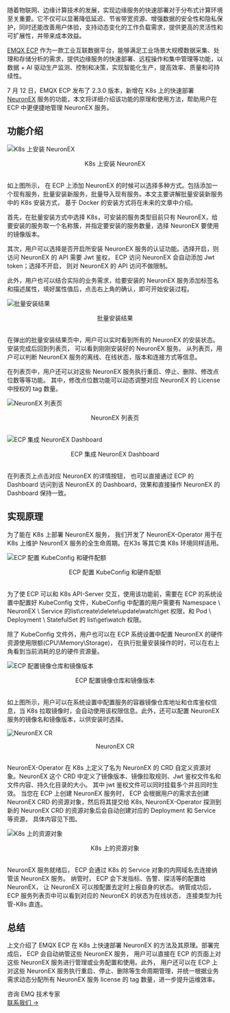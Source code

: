 随着物联网、边缘计算技术的发展，实现边缘服务的快速部署对于分布式计算环境至关重要。它不仅可以显著降低延迟、节省带宽资源、增强数据的安全性和隐私保护，同时还能改善用户体验，支持动态变化的工作负载需求，提供更高的灵活性和可扩展性，并带来成本效益。

[EMQX ECP](https://www.emqx.cn/products/emqx-ecp) 作为一款工业互联数据平台，能够满足工业场景大规模数据采集、处理和存储分析的需求，提供边缘服务的快速部署、远程操作和集中管理等功能，以数据 + AI 驱动生产监测、控制和决策，实现智能化生产，提高效率、质量和可持续性。

7 月 12 日，EMQX ECP 发布了 2.3.0 版本，新增在 K8s 上的快速部署 [NeuronEX](https://www.emqx.cn/products/neuronex) 服务的功能，本文将详细介绍该功能的原理和使用方法，帮助用户在 ECP 中更便捷地管理 NeuronEX 服务。

## 功能介绍

![K8s 上安装 NeuronEX](https://assets.emqx.com/images/75560a50066567f875c946617882401e.png)

<center>K8s 上安装 NeuronEX</center>

<br>

如上图所示， 在 ECP 上添加 NeuronEX 的时候可以选择多种方式。包括添加一个现有服务，批量安装新服务，批量导入现有服务。本文主要讲解批量安装新服务中的 K8s 安装方式， 基于 Docker 的安装方式将在未来的文章中介绍。

首先，在批量安装方式中选择 K8s，可安装的服务类型目前只有 NeuronEX，给要安装的服务取一个名称簇，并指定要安装的服务数量，选择 NeuronEX 要使用的镜像版本。

其次，用户可以选择是否开启所安装 NeuronEX 服务的认证功能。选择开启，则访问 NeuronEX 的 API 需要 Jwt 鉴权， ECP 访问 NeuronEX 会自动添加 Jwt token；选择不开启， 则对 NeuronEX 的 API 访问不做限制。

此外，用户也可以结合实际的业务需求，给要安装的 NeuronEX 服务添加标签名和描述属性，填好属性值后，点击右上角的确认，即可开始安装过程。 

![批量安装结果](https://assets.emqx.com/images/a0fc49c2712baf173577b622e7e6043d.png)

<center>批量安装结果</center>

<br>

在弹出的批量安装结果页中，用户可以实时看到所有的 NeuronEX 的安装状态。安装完成后回到列表页， 可以看到刚刚安装好的 NeuronEX 服务。 从列表页，用户可以判断 NeuronEX 服务的离线、在线状态，版本和连接方式等信息。

在列表页中，用户还可以对这些 NeuronEX 服务执行重启、停止、删除、修改点位数等等功能。 其中，修改点位数功能可以动态调整对应 NeuronEX 的 License 中授权的 tag 数量。

![NeuronEX 列表页](https://assets.emqx.com/images/7753af2bbad1f55e2b8d6a739934b2e4.png)

<center>NeuronEX 列表页</center>

<br>

![ECP 集成 NeuronEX Dashboard](https://assets.emqx.com/images/6968ef27506245f74279942d394c7aa1.png)

<center>ECP 集成 NeuronEX Dashboard</center>

<br>

在列表页上点击对应 NeuronEX 的详情按钮， 也可以直接通过 ECP 的 Dashboard 访问到该 NeuronEX 的 Dashboard，效果和直接操作 NeuronEX 的 Dashboard 保持一致。

## 实现原理

为了能在 K8s 上部署 NeuronEX 服务， 我们开发了 NeuronEX-Operator 用于在 K8s 上维护 NeuronEX 服务的全生命周期。在K3s 等其它类 K8s 环境同样适用。 

![ECP 配置 KubeConfig 和硬件配额](https://assets.emqx.com/images/eaf561deecf56388681a92c80f8062b5.png)

<center>ECP 配置 KubeConfig 和硬件配额</center>

<br>

为了使 ECP 可以和 K8s API-Server 交互，使用该功能前，需要在 ECP 的系统设置中配置好 KubeConfig 文件，KubeConfig 中配置的用户需要有 Namespace \ NeuronEX \ Service 的list\create\delete\update\watch\get 权限，和 Pod \ Deployment \ StatefulSet 的 list\get\watch 权限。

除了 KubeConfig 文件外，用户也可以在 ECP 系统设置中配置 NeuronEX 的硬件资源使用限额(CPU\Memory\Storage)， 在执行批量安装操作的时，可以在右上角看到当前消耗的总的硬件资源量。

![ECP 配置镜像仓库和镜像版本](https://assets.emqx.com/images/8b8603e2a3909e5372307ecda4b1e632.png)

<center>ECP 配置镜像仓库和镜像版本</center>

<br>

如上图所示，用户可以在系统设置中配置服务的容器镜像仓库地址和仓库鉴权信息，当 K8s 拉取镜像时，会自动使用该权限信息。此外，还可以配置 NeuronEX 服务的镜像名和镜像版本，以供安装时选择。

![NeuronEX CR](https://assets.emqx.com/images/c23b5cf0f399c771e6b11f9642dbe1e1.png)

<center>NeuronEX CR</center>

<br>

NeuronEX-Operator 在 K8s 上定义了名为 NeuronEX 的 CRD 自定义资源对象。NeuronEX 这个 CRD 中定义了镜像版本、镜像拉取规则、Jwt 鉴权文件名和文件内容、持久化目录的大小。 其中 jwt 鉴权文件可以同时挂载多个并且同时生效。 当您在 ECP 上创建 NeuronEX 服务时， ECP 会根据用户的需求去创建 NeuronEX CRD 的资源对象，然后将其提交给 K8s, NeuronEX-Operator 探测到新的 NeuronEX CRD 的资源对象后会自动创建对应的 Deployment 和 Service 等资源， 具体内容见下图。

![K8s 上的资源对象](https://assets.emqx.com/images/f738ce51d75a14f1bdf49707c06974b6.png)

<center>K8s 上的资源对象</center>

<br>

NeuronEX 服务就绪后， ECP 会通过 K8s 的 Service 对象的内网域名去连接纳管该 NeuronEX 服务。 纳管时， ECP 会下发指标、告警、探活等的配置给 NeuronEX， 让 NeuronEX 可以按配置去定时上报自身的状态。 纳管成功后， ECP 服务列表页中可以看到对应的 NeuronEX 的状态为在线状态， 连接类型为托管-K8s 直连。

## 总结

上文介绍了 EMQX ECP 在 K8s 上快速部署 NeuronEX 的方法及其原理。部署完成后， ECP 会自动纳管这些 NeuronEX 服务， 用户可以直接在 ECP 的页面上对这些 NeuronEX 服务进行管理或业务配置和使用。此外， 用户还可以在 ECP 上对这些 NeuronEX 服务执行重启、停止、删除等生命周期管理，并统一根据业务需求动态分配所有 NeuronEX 服务 license 的 tag 数量，进一步提升运维效率。



<section class="promotion">
    <div>
        咨询 EMQ 技术专家
    </div>
    <a href="https://www.emqx.com/zh/contact?product=solutions" class="button is-gradient">联系我们 →</a>
</section>
